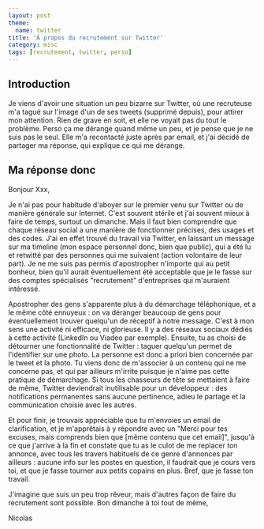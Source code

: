```yaml
---
layout: post
theme:
  name: twitter
title: 'À propos du recrutement sur Twitter'
category: misc
tags: [recrutement, twitter, perso]
---
```

## Introduction

Je viens d'avoir une situation un peu bizarre sur Twitter, où une recruteuse m'a tagué sur l'image d'un de ses tweets
(supprimé depuis),
pour attirer mon attention. Rien de grave en soit, et elle ne voyait pas du tout le problème. Perso ça me dérange
quand même un peu, et je pense que je ne suis pas le seul.
Elle m'a recontacté juste après par email, et j'ai décidé de partager ma réponse, qui explique ce qui me dérange.


## Ma réponse donc

Bonjour Xxx,

Je n'ai pas pour habitude d'aboyer sur le premier venu sur Twitter ou de manière générale sur Internet.
C'est souvent stérile et j'ai souvent mieux à faire de temps, surtout un dimanche. Mais il faut bien
comprendre que chaque réseau social a une manière de fonctionner précises, des usages et des codes. J'ai 
en effet trouvé du travail via Twitter, en laissant un message sur ma timeline (mon espace personnel donc,
bien que public), qui a été lu et retwitté par des personnes qui me suivaient (action volontaire de leur
part). Je ne me suis pas permis d'apostropher n'importe qui au petit bonheur, bien qu'il aurait éventuellement
été acceptable que je le fasse sur des comptes spécialisés "recrutement" d'entreprises qui m'auraient intéressé.

Apostropher des gens s'apparente plus à du démarchage téléphonique, et a le même côté ennuyeux : on va déranger
beaucoup de gens pour éventuellement trouver quelqu'un de réceptif à notre message. C'est à mon sens une activité
ni efficace, ni glorieuse. Il y a des réseaux sociaux dédiés à cette activité (LinkedIn ou Viadeo par exemple).
Ensuite, tu as choisi de détourner une fonctionnalité de Twitter : taguer quelqu'un permet de l'identifier sur une
photo. La personne est donc a priori bien concernée par le tweet et la photo. Tu viens donc de m'associer à un
contenu qui ne me concerne pas, et qui par ailleurs m'irrite puisque je n'aime pas cette pratique de démarchage.
Si tous les chasseurs de tête se mettaient à faire de même, Twitter deviendrait inutilisable pour un développeur :
des notifications permanentes sans aucune pertinence, adieu le partage et la communication choisie avec les autres.

Et pour finir, je trouvais appréciable que tu m'envoies un email de clarification, et je m'apprêtais à y répondre
avec un "Merci pour tes excuses, mais comprends bien que \[même contenu que cet email\]", jusqu'à ce que j'arrive
à la fin et constate que tu as le culot de me replacer ton annonce, avec tous les travers habituels de ce genre
d'annonces par ailleurs : aucune info sur les postes en question, il faudrait que je cours vers toi, et que je
fasse tourner aux petits copains en plus. Bref, que je fasse ton travail.

J'imagine que suis un peu trop rêveur, mais d'autres façon de faire du recrutement sont possible.
Bon dimanche à toi tout de même,

Nicolas
